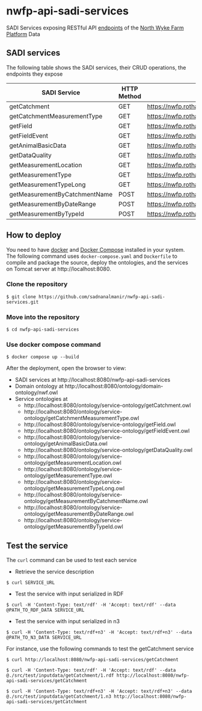 # nwfp-api-sadi-services
SADI Services exposing RESTful API [endpoints](https://red-crescent-623716.postman.co/documentation/7453000-ae05790f-8bea-4c3c-8b9c-006ebab9e13e) of the [North Wyke Farm Platform](https://nwfp.rothamsted.ac.uk/) Data 

## SADI services
The following table shows the SADI services, their CRUD operations, the endpoints they expose

| SADI Service                  | HTTP Method | Endpoint                                                          |
|-------------------------------|-------------|-------------------------------------------------------------------|
| getCatchment                  | GET         | https://nwfp.rothamsted.ac.uk:8443/getCatchments                  |
| getCatchmentMeasurementType   | GET         | https://nwfp.rothamsted.ac.uk:8443/getCatchmentMeasurementTypes   |
| getField                      | GET         | https://nwfp.rothamsted.ac.uk:8443/getFields                      |
| getFieldEvent                 | GET         | https://nwfp.rothamsted.ac.uk:8443/getFieldEvents                 |
| getAnimalBasicData            | GET         | https://nwfp.rothamsted.ac.uk:8443/getAnimalBasicData             |
| getDataQuality                | GET         | https://nwfp.rothamsted.ac.uk:8443/getDataQualities               |
| getMeasurementLocation        | GET         | https://nwfp.rothamsted.ac.uk:8443/getMeasurementLocations        |
| getMeasurementType            | GET         | https://nwfp.rothamsted.ac.uk:8443/getMeasurementTypes            |
| getMeasurementTypeLong        | GET         | https://nwfp.rothamsted.ac.uk:8443/getMeasurementTypesLong        |
| getMeasurementByCatchmentName | POST        | https://nwfp.rothamsted.ac.uk:8443/getMeasurementsByCatchmentName |
| getMeasurementByDateRange     | POST        | https://nwfp.rothamsted.ac.uk:8443/getMeasurementsByDateRange     |
| getMeasurementByTypeId        | POST        | https://nwfp.rothamsted.ac.uk:8443/getMeasurementsByDateRange     |


## How to deploy
You need to have [docker](https://docs.docker.com/get-docker/) and [Docker Compose](https://docs.docker.com/compose/install/) 
installed in your system. The following command uses `docker-compose.yaml` and `Dockerfile` to compile and package the source, 
deploy the ontologies, and the services on Tomcat server at http://localhost:8080.

### Clone the repository
```shell
$ git clone https://github.com/sadnanalmanir/nwfp-api-sadi-services.git 
```

### Move into the repository
```shell
$ cd nwfp-api-sadi-services
```
### Use docker compose command

```shell
$ docker compose up --build
```

After the deployment, open the browser to view:

- SADI services at http://localhost:8080/nwfp-api-sadi-services
- Domain ontology at http://localhost:8080/ontology/domain-ontology/nwf.owl
- Service ontologies at
  - http://localhost:8080/ontology/service-ontology/getCatchment.owl
  - http://localhost:8080/ontology/service-ontology/getCatchmentMeasurementType.owl
  - http://localhost:8080/ontology/service-ontology/getField.owl
  - http://localhost:8080/ontology/service-ontology/getFieldEvent.owl
  - http://localhost:8080/ontology/service-ontology/getAnimalBasicData.owl
  - http://localhost:8080/ontology/service-ontology/getDataQuality.owl
  - http://localhost:8080/ontology/service-ontology/getMeasurementLocation.owl
  - http://localhost:8080/ontology/service-ontology/getMeasurementType.owl
  - http://localhost:8080/ontology/service-ontology/getMeasurementTypeLong.owl
  - http://localhost:8080/ontology/service-ontology/getMeasurementByCatchmentName.owl
  - http://localhost:8080/ontology/service-ontology/getMeasurementByDateRange.owl
  - http://localhost:8080/ontology/service-ontology/getMeasurementByTypeId.owl

## Test the service
The `curl` command can be used to test each service
- Retrieve the service description
```shell
$ curl SERVICE_URL
```
- Test the service with input serialized in RDF
```shell
$ curl -H 'Content-Type: text/rdf' -H 'Accept: text/rdf' --data @PATH_TO_RDF_DATA SERVICE_URL
```
- Test the service with input serialized in n3
```shell
$ curl -H 'Content-Type: text/rdf+n3' -H 'Accept: text/rdf+n3' --data @PATH_TO_N3_DATA SERVICE_URL
```

For instance, use the following commands to test the getCatchment service
```shell
$ curl http://localhost:8080/nwfp-api-sadi-services/getCatchment
```
```shell
$ curl -H 'Content-Type: text/rdf' -H 'Accept: text/rdf' --data @./src/test/inputdata/getCatchment/1.rdf http://localhost:8080/nwfp-api-sadi-services/getCatchment
```
```shell
$ curl -H 'Content-Type: text/rdf+n3' -H 'Accept: text/rdf+n3' --data @./src/test/inputdata/getCatchment/1.n3 http://localhost:8080/nwfp-api-sadi-services/getCatchment
```